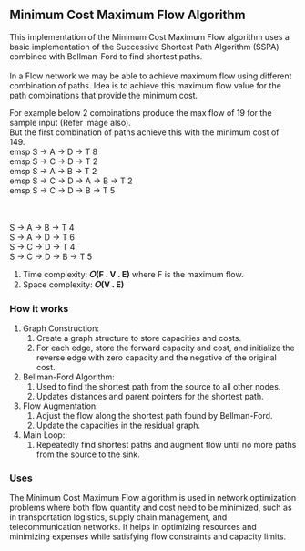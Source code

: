 ## Minimum Cost Maximum Flow Algorithm
This implementation of the Minimum Cost Maximum Flow algorithm uses a basic implementation of the Successive Shortest Path Algorithm (SSPA) combined with Bellman-Ford to find shortest paths.</br></br>
In a Flow network we may be able to achieve maximum flow using different combination of paths. Idea is to achieve this maximum flow value for the path combinations that provide the minimum cost.</br>

For example below 2 combinations produce the max flow of 19 for the sample input (Refer image also).</br>
But the first combination of paths achieve this with the minimum cost of 149.</br>
emsp S -> A -> D -> T		         8</br>
emsp S -> C -> D -> T		         2</br>
emsp S -> A -> B -> T		         2</br>
emsp S -> C -> D -> A -> B -> T	   2</br>
emsp S -> C -> D -> B -> T		   5</br></br></br>

S -> A -> B -> T              4</br>
S -> A -> D -> T              6</br>
S -> C -> D -> T              4</br>
S -> C -> D -> B -> T         5</br>

1. Time complexity: <b>𝑂(F . V . E)</b> where F is the maximum flow.
2. Space complexity: <b>𝑂(V . E)</b></br>


### How it works
1. Graph Construction:
   1. Create a graph structure to store capacities and costs.
   1. For each edge, store the forward capacity and cost, and initialize the reverse edge with zero capacity and the negative of the original cost.
2. Bellman-Ford Algorithm:
   1. Used to find the shortest path from the source to all other nodes.
   1. Updates distances and parent pointers for the shortest path.
3. Flow Augmentation:
   1. Adjust the flow along the shortest path found by Bellman-Ford.
   1. Update the capacities in the residual graph.
4. Main Loop::
   1. Repeatedly find shortest paths and augment flow until no more paths from the source to the sink.

### Uses
The Minimum Cost Maximum Flow algorithm is used in network optimization problems where both flow quantity and cost need to be minimized, such as in transportation logistics, supply chain management, and telecommunication networks. It helps in optimizing resources and minimizing expenses while satisfying flow constraints and capacity limits.